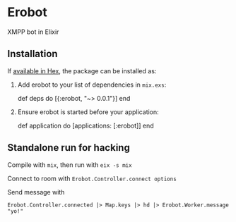 # Erobot

XMPP bot in Elixir

## Installation

If [available in Hex](https://hex.pm/docs/publish), the package can be installed as:

  1. Add erobot to your list of dependencies in `mix.exs`:

        def deps do
          [{:erobot, "~> 0.0.1"}]
        end

  2. Ensure erobot is started before your application:

        def application do
          [applications: [:erobot]]
        end

## Standalone run for hacking

Compile with ```mix```, then run with ```eix -s mix```

Connect to room with ```Erobot.Controller.connect options```

Send message with

```Erobot.Controller.connected |> Map.keys |> hd |> Erobot.Worker.message "yo!"```
